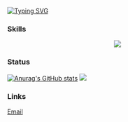 [![Typing SVG](https://readme-typing-svg.demolab.com?font=Fira+Code&pause=1000&color=F72929&width=435&lines=Learning.++.+.;Coding)](https://git.io/typing-svg)

### Skills
<p align="center">
  <a href="https://skillicons.dev">
    <img src="https://skillicons.dev/icons?i=html,css,js,react,figma,git,bash,py,sass,stackoverflow,vite,vercel,vim,vscode,md,linux,atom,github" />
  </a>
</p>

### Status
[![Anurag's GitHub stats](https://github-readme-stats.vercel.app/api?username=MohamedAlDeep&count_private=true&show_icons=true&theme=transparent)](https://github.com/anuraghazra/github-readme-stats)  <img src="https://github-readme-streak-stats.herokuapp.com/?user=MohamedAlDeep&show_icons=true&theme=transparent&include_all_commit=true&count_private=true"/> 



### Links

<a href="mailto: apps.main@hotmail.com">Email</a>
